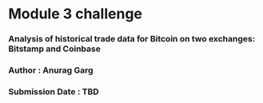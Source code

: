 # Module 3 challenge
### Analysis of historical trade data for Bitcoin on two exchanges: Bitstamp and Coinbase
### Author : Anurag Garg
### Submission Date : TBD

